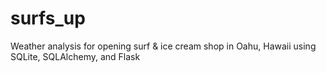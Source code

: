# surfs_up
Weather analysis for opening surf &amp; ice cream shop in Oahu, Hawaii using SQLite, SQLAlchemy, and Flask
